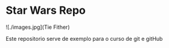# Star Wars Repo

![./images.jpg](Tie Fither)

Este repositorio serve de exemplo para o curso de git e gitHub

